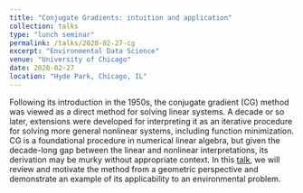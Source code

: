 ```yaml
---
title: "Conjugate Gradients: intuition and application"
collection: talks
type: "lunch seminar"
permalink: /talks/2020-02-27-cg
excerpt: "Environmental Data Science"
venue: "University of Chicago"
date: 2020-02-27
location: "Hyde Park, Chicago, IL"
---
```


Following its introduction in the 1950s, the conjugate gradient (CG) method was viewed as a direct method for solving linear systems.
A decade or so later, extensions were developed for interpreting it as an iterative procedure for solving more general nonlinear systems, including function minimization.
CG is a foundational procedure in numerical linear algebra, but given the decade-long gap between the linear and nonlinear interpretations, its derivation may be murky without appropriate context.
In this [talk](https://github.com/jacob-roth/cg-pres), we will review and motivate the method from a geometric perspective and demonstrate an example of its applicability to an environmental problem.